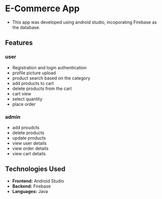 # E-Commerce App
- This app was developed using android studio, incoporating Firebase as the database.
## Features
### user
- Registration and login authentication
- profile picture upload
- product search based on the category
- add products to cart
- delete products from the cart
- cart view
- select quantity
- place order 
### admin
- add proudcts
- delete products
- update products
- view user details
- view order details
- view cart details
## Technologies Used
- **Frontend:** Android Studio
- **Backend:** Firebase
- **Languages:** Java
